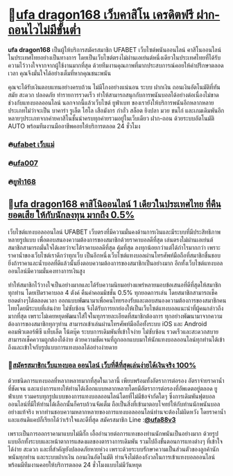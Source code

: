 # 🐉[ufa dragon168 เว็บคาสิโน เครดิตฟรี ฝาก-ถอนไวไม่มีขั้นต่ำ](https://www.ufa88s.info/)

**ufa dragon168** เป็นผู้ให้บริการสมัครสมาชิก UFABET เว็บไซต์พนันออนไลน์ คาสิโนออนไลน์ในประเทศไทยอย่างเป็นทางการ โดยเป็นเว็บไซต์ตรงไม่ผ่านเอเย่นต์หนึ่งเดียวในประเทศไทยที่ได้รับความไว้วางใจจากจากผู้ใช้งานมากที่สุด ด้วยทีมงานคุณภาพที่มากประสบการณ์คอยให้คำปรึกษาตลอดเวลา คุณจึงมั่นใจได้อย่างเต็มที่หากคุณชนะพนัน

คุณจะได้รับเงินตอบแทนอย่างครบถ้วน ไม่มีโกงอย่างแน่นอน ระบบ ฝากเงิน ถอนเงินอัตโนมัติที่ทันสมัย สะดวก ปลอดภัย ทำรายการรวดเร็ว ทำให้สามารถสนุกกับการพนันบอลได้อย่างต่อเนื่องไม่ขาดช่วงกับแทงบอลออนไลน์ นอกจากนี้แล้วเว็บไซต์ ยูฟ่าเบท ของเรายังให้บริการพนันอีกหลากหลายประเภทไม่ว่าจะเป็น บาคาร่า รูเล็ต ไฮโล เสือมังกร กำถั่ว สล็อต ยิงปลา มวย ชนไก่ และเกมเดิมพันอีกหลายๆประเภทจากค่ายคาสิโนชั้นนำครบทุกค่ายรวมอยู่ในเว็บเดียว ฝาก-ถอน ด้วยระบบอัตโนมัติ AUTO พร้อมทีมงานมืออาชีพคอยให้บริการตลอด 24 ชั่วโมง

### 🔥[**ufabet เว็บแม่**](https://www.ufa88s.info/ufabet-เว็บแม่)

### 🔥[**ufa007**](https://www.ufa88s.info/ufa007/)

### 🔥[**ยูฟ่า168**](https://www.ufa88s.info/ยูฟ่า168/)

## 🐉[ufa dragon168 คาสิโนิออนไลน์ 1 เดียวในประเทศไทย ที่คืนยอดเสีย ให้กับนักลงทุน มากถึง 0.5%](https://www.ufa88s.co)

เว็บไซต์แทงบอลออนไลน์ UFABET เว็บตรงที่มีความมั่นคงด้านการเงินและมีระบบที่มีประสิทธิภาพหลายรูปแบบ เพื่อตอบสนองความต้องการของสมาชิกด้วยราคาบอลดีที่สุด เล่นตรงไม่ผ่านเอเย่นต์ สมาชิกสามารถมั่นใจได้เลยว่าจะได้ราคาบอลดีที่สุด คุ้มที่สุด ลงทุกน้อยกว่าแต่ได้กำไรมากกว่า เพราะราคาน้ำของเว็บไซต์เราดีกว่าทุกเว็บ เป็นอีกหนึ่งเว็บไซต์แทงบอลผ่านโทรศัพท์มือถือที่สมาชิกชื่นชอบ ยิ่งถ้าราคาและน้ำบอลที่ดีแล้วนั้นยิ่งตอบความต้องการของสมาชิกเป็นอย่างมาก อีกทั้งเว็บไซต์แทงบอลออนไลน์มีความมั่นคงทางการเงินสูง

ทำให้สมาชิกไว้วางใจเป็นอย่างมากและได้รับความนิยมอย่างแพร่หลายมอบข้อเสนอที่ดีที่สุดให้สมาชิกทุกท่าน โดยเปิดราคาบอล 4 ตังค์ คืนค่าคอมมิชชั่น 0.5% ทุกยอดการเล่น โดยสมาชิกสามารถเช็คยอดต่างๆได้ตลอดเวลา ออกแบบพัฒนามาเพื่อคนไทยรองรับและตอบสนองความต้องการของสมาชิกคนไทยโดยมีระบบที่เล่นง่าย ไม่ซับซ้อน จึงได้รับการยกย่องให้เป็นเว็บไซต์แทงบอลแนะนำที่ผู้คนกล่าวถึงมากที่สุด เพราะไม่เคยหยุดพัฒนาใส่ใจในทุกรายละเอียดที่สมาชิกต้องการ ทุกอย่างพัฒนามาจากความต้องการของสมาชิกทุกๆท่าน สามารถเข้าเล่นผ่านโทรศัพท์มือถือทั้งระบบ iOS และ Android คอมพิวเตอร์พีซี แท็บเล็ต โน้ตบุ๊ค ระบบการเดิมพันที่เข้าใจง่าย ไม่ซับซ้อน รวดเร็วและสะดวกสบาย สามารถเช็คความถูกต้องได้ง่าย ด้วยความชัดเจนที่ถูกออกแบบมาให้นักแทงบอลออนไลน์ทุกท่านได้เข้าถึงและเข้าใจกับรูปแบบการแทงบอลได้อย่างง่ายดาย

### 🐉[สมัครสมาชิกเว็บแทงบอล ออนไลน์ เว็บที่ดีที่สุดเล่นง่ายได้เงินจริง 100%](https://line.me/R/ti/p/@ufa88v3)

ด้วยชนิดการแทงบอลที่หลากหลายมากที่สุดในเวลานี้ เพียบพร้อมทั้งอัตราการต่อรอง อัตราจ่ายราคาน้ำที่ชัดเจน และแบ่งการแทงให้ท่านได้เลือกแบบหลากหลายโดยมีอัตราการต่อรองที่อัพเดตอยู่ตลอด ยูฟ่าเบท รวมครบทุกรูปแบบของการแทงบอลออนไลน์โดยที่ไม่มีข้อจำกัดใดๆ ซึ่งการเดิมพันฟุตบอลออนไลน์ที่มีให้ท่านได้เลือกนั้นก็ครบถ้วนจัดเต็ม ถือเป็นสิ่งที่เข้ามาตอบโจทย์ให้กับท่านนักพนันบอลอย่างแท้จริง หากท่านชอบความหลากหลายของการแทงบอลออนไลน์ท่านจะต้องไม่ผิดหวัง โดยราคาน้ำและแฮนดิแคปก็เรียกได้ว่าเร้าใจและดีที่สุด สมัครสมาชิก Line :[**@ufa88v3**](https://line.me/R/ti/p/@ufa88v3)

เพราะเป็นการออกราคามาแบบไม่มีกั๊ก เอื้ออำนวยต่อการแทงของท่านนักพนันเป็นอย่างมาก ด้วยรูปแบบอีกทั้งระบบและหน้าตาการแสดงผลของตารางการเดิมพัน รวมไปถึงขั้นตอนการแทงต่างๆ ที่เข้าใจได้ง่าย สะดวก และที่สำคัญยังปลอดภัยหายห่วง เพราะด้วยระบบรักษาความเป็นส่วนตัวของลูกค้านักพนันทุกท่าน และระบบฝากเงิน ถอนเงินอัตโนมัติ ท่านจึงไม่ต้องกังวลในการเข้าแทงบอลออนไลน์ พร้อมมีทีมงานคอยให้บริการตลอด 24 ชั่วโมงแบบไม่มีวันหยุด
